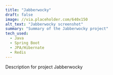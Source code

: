 ```yaml
---
title: "Jabberwocky"
draft: false
image: //via.placeholder.com/640x150
alt_text: "Jabberwocky screenshot"
summary: "Summary of the Jabberwocky project"
tech_used:
  - Java
  - Spring Boot
  - JPA/Hibernate
  - Redis
---
```


Description for project Jabberwocky
